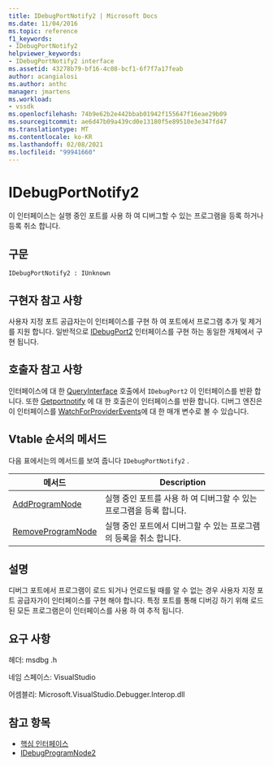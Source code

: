 ```yaml
---
title: IDebugPortNotify2 | Microsoft Docs
ms.date: 11/04/2016
ms.topic: reference
f1_keywords:
- IDebugPortNotify2
helpviewer_keywords:
- IDebugPortNotify2 interface
ms.assetid: 43278b79-bf16-4c08-bcf1-6f7f7a17feab
author: acangialosi
ms.author: anthc
manager: jmartens
ms.workload:
- vssdk
ms.openlocfilehash: 74b9e62b2e442bbab01942f155647f16eae29b09
ms.sourcegitcommit: ae6d47b09a439cd0e13180f5e89510e3e347fd47
ms.translationtype: MT
ms.contentlocale: ko-KR
ms.lasthandoff: 02/08/2021
ms.locfileid: "99941660"
---
```

# <a name="idebugportnotify2"></a>IDebugPortNotify2
이 인터페이스는 실행 중인 포트를 사용 하 여 디버그할 수 있는 프로그램을 등록 하거나 등록 취소 합니다.

## <a name="syntax"></a>구문

```
IDebugPortNotify2 : IUnknown
```

## <a name="notes-for-implementers"></a>구현자 참고 사항
 사용자 지정 포트 공급자는이 인터페이스를 구현 하 여 포트에서 프로그램 추가 및 제거를 지원 합니다. 일반적으로 [IDebugPort2](../../../extensibility/debugger/reference/idebugport2.md) 인터페이스를 구현 하는 동일한 개체에서 구현 됩니다.

## <a name="notes-for-callers"></a>호출자 참고 사항
 인터페이스에 대 한 [QueryInterface](/cpp/atl/queryinterface) 호출에서 `IDebugPort2` 이 인터페이스를 반환 합니다. 또한 [Getportnotify](../../../extensibility/debugger/reference/idebugdefaultport2-getportnotify.md) 에 대 한 호출은이 인터페이스를 반환 합니다. 디버그 엔진은이 인터페이스를 [WatchForProviderEvents](../../../extensibility/debugger/reference/idebugprogramprovider2-watchforproviderevents.md)에 대 한 매개 변수로 볼 수 있습니다.

## <a name="methods-in-vtable-order"></a>Vtable 순서의 메서드
 다음 표에서는의 메서드를 보여 줍니다 `IDebugPortNotify2` .

|메서드|Description|
|------------|-----------------|
|[AddProgramNode](../../../extensibility/debugger/reference/idebugportnotify2-addprogramnode.md)|실행 중인 포트를 사용 하 여 디버그할 수 있는 프로그램을 등록 합니다.|
|[RemoveProgramNode](../../../extensibility/debugger/reference/idebugportnotify2-removeprogramnode.md)|실행 중인 포트에서 디버그할 수 있는 프로그램의 등록을 취소 합니다.|

## <a name="remarks"></a>설명
 디버그 포트에서 프로그램이 로드 되거나 언로드될 때를 알 수 없는 경우 사용자 지정 포트 공급자가이 인터페이스를 구현 해야 합니다. 특정 포트를 통해 디버깅 하기 위해 로드 된 모든 프로그램은이 인터페이스를 사용 하 여 추적 됩니다.

## <a name="requirements"></a>요구 사항
 헤더: msdbg .h

 네임 스페이스: VisualStudio

 어셈블리: Microsoft.VisualStudio.Debugger.Interop.dll

## <a name="see-also"></a>참고 항목
- [핵심 인터페이스](../../../extensibility/debugger/reference/core-interfaces.md)
- [IDebugProgramNode2](../../../extensibility/debugger/reference/idebugprogramnode2.md)
